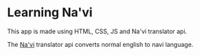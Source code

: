 # Learning Na'vi

This app is made using HTML, CSS, JS and Na'vi translator api. 

The [Na'vi](https://funtranslations.com/api/navi/) translator api converts normal english to navi language.
